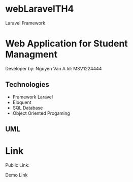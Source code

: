 # webLaravelTH4
Laravel Framework

# Web Application for Student Managment

Developer by: Nguyen Van A
Id: MSV1224444

## Technologies

+ Framework Laravel
+ Eloquent
+ SQL Database
+ Object Oriented Progaming

## UML

# Link
Public Link:

Demo Link



